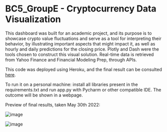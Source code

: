 # BC5_GroupE - Cryptocurrency Data Visualization
This dashboard was built for an academic project, and its purpose is to showcase crypto value fluctuations and serve as a tool for interpreting their behavior, by illustrating important aspects that might impact it, as well as hourly and daily predictions for the closing price. Plotly and Dash were the tools chosen to construct this visual solution. Real-time data is retrieved from Yahoo Finance and Financial Modeling Prep, through APIs.

This code was deployed using Heroku, and the final result can be consulted [here](https://bc5groupe.herokuapp.com/).

To run it on a personal machine: install all libraries present in the requirements.txt and run app.py with Pycharm or other compatible IDE. The outcome will be shown in a webpage.

Preview of final results, taken May 30th 2022:


![image](https://user-images.githubusercontent.com/90902060/171040564-8cd8b041-5027-407e-8754-c5753784f451.png)

![image](https://user-images.githubusercontent.com/90902060/171040764-02f04fa2-f1f6-4461-ad57-315482b5a3fd.png)


